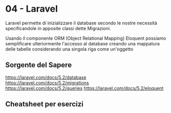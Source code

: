 # 04 - Laravel

Laravel permette di inizializzare il database secondo le nostre necessità specificandole in apposite classi dette Migrazioni.

Usando il componente ORM (Object Relational Mapping) Eloquent possiamo semplificare ulteriormente 
l'accesso al database creando una mappatura delle tabelle considerando una singola riga come un'oggetto

## Sorgente del Sapere

https://laravel.com/docs/5.2/database
https://laravel.com/docs/5.2/migrations
https://laravel.com/docs/5.2/queries
https://laravel.com/docs/5.2/eloquent

## Cheatsheet per esercizi


